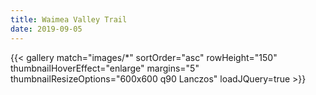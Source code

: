 ```yaml
---
title: Waimea Valley Trail
date: 2019-09-05
---
```


{{< gallery match="images/*" sortOrder="asc" rowHeight="150" thumbnailHoverEffect="enlarge" margins="5" thumbnailResizeOptions="600x600 q90 Lanczos" loadJQuery=true >}}
